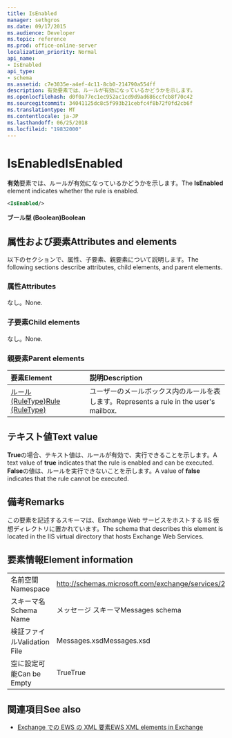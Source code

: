 ```yaml
---
title: IsEnabled
manager: sethgros
ms.date: 09/17/2015
ms.audience: Developer
ms.topic: reference
ms.prod: office-online-server
localization_priority: Normal
api_name:
- IsEnabled
api_type:
- schema
ms.assetid: c7e3035e-a4ef-4c11-8cb0-214790a554ff
description: 有効要素では、ルールが有効になっているかどうかを示します。
ms.openlocfilehash: d0f0a77ec1ec952ac1cd9d9ad686ccfcb8f70c42
ms.sourcegitcommit: 34041125dc8c5f993b21cebfc4f8b72f0fd2cb6f
ms.translationtype: MT
ms.contentlocale: ja-JP
ms.lasthandoff: 06/25/2018
ms.locfileid: "19832000"
---
```

# <a name="isenabled"></a><span data-ttu-id="346ca-103">IsEnabled</span><span class="sxs-lookup"><span data-stu-id="346ca-103">IsEnabled</span></span>

<span data-ttu-id="346ca-104">**有効**要素では、ルールが有効になっているかどうかを示します。</span><span class="sxs-lookup"><span data-stu-id="346ca-104">The **IsEnabled** element indicates whether the rule is enabled.</span></span> 
  
```XML
<IsEnabled/>
```

 <span data-ttu-id="346ca-105">**ブール型 (Boolean)**</span><span class="sxs-lookup"><span data-stu-id="346ca-105">**Boolean**</span></span>
## <a name="attributes-and-elements"></a><span data-ttu-id="346ca-106">属性および要素</span><span class="sxs-lookup"><span data-stu-id="346ca-106">Attributes and elements</span></span>

<span data-ttu-id="346ca-107">以下のセクションで、属性、子要素、親要素について説明します。</span><span class="sxs-lookup"><span data-stu-id="346ca-107">The following sections describe attributes, child elements, and parent elements.</span></span>
  
### <a name="attributes"></a><span data-ttu-id="346ca-108">属性</span><span class="sxs-lookup"><span data-stu-id="346ca-108">Attributes</span></span>

<span data-ttu-id="346ca-109">なし。</span><span class="sxs-lookup"><span data-stu-id="346ca-109">None.</span></span>
  
### <a name="child-elements"></a><span data-ttu-id="346ca-110">子要素</span><span class="sxs-lookup"><span data-stu-id="346ca-110">Child elements</span></span>

<span data-ttu-id="346ca-111">なし。</span><span class="sxs-lookup"><span data-stu-id="346ca-111">None.</span></span>
  
### <a name="parent-elements"></a><span data-ttu-id="346ca-112">親要素</span><span class="sxs-lookup"><span data-stu-id="346ca-112">Parent elements</span></span>

|<span data-ttu-id="346ca-113">**要素**</span><span class="sxs-lookup"><span data-stu-id="346ca-113">**Element**</span></span>|<span data-ttu-id="346ca-114">**説明**</span><span class="sxs-lookup"><span data-stu-id="346ca-114">**Description**</span></span>|
|:-----|:-----|
|[<span data-ttu-id="346ca-115">ルール (RuleType)</span><span class="sxs-lookup"><span data-stu-id="346ca-115">Rule (RuleType)</span></span>](rule-ruletype.md) <br/> |<span data-ttu-id="346ca-116">ユーザーのメールボックス内のルールを表します。</span><span class="sxs-lookup"><span data-stu-id="346ca-116">Represents a rule in the user's mailbox.</span></span>  <br/> |
   
## <a name="text-value"></a><span data-ttu-id="346ca-117">テキスト値</span><span class="sxs-lookup"><span data-stu-id="346ca-117">Text value</span></span>

<span data-ttu-id="346ca-118">**True**の場合、テキスト値は、ルールが有効で、実行できることを示します。</span><span class="sxs-lookup"><span data-stu-id="346ca-118">A text value of **true** indicates that the rule is enabled and can be executed.</span></span> <span data-ttu-id="346ca-119">**False**の値は、ルールを実行できないことを示します。</span><span class="sxs-lookup"><span data-stu-id="346ca-119">A value of **false** indicates that the rule cannot be executed.</span></span> 
  
## <a name="remarks"></a><span data-ttu-id="346ca-120">備考</span><span class="sxs-lookup"><span data-stu-id="346ca-120">Remarks</span></span>

<span data-ttu-id="346ca-121">この要素を記述するスキーマは、Exchange Web サービスをホストする IIS 仮想ディレクトリに置かれています。</span><span class="sxs-lookup"><span data-stu-id="346ca-121">The schema that describes this element is located in the IIS virtual directory that hosts Exchange Web Services.</span></span>
  
## <a name="element-information"></a><span data-ttu-id="346ca-122">要素情報</span><span class="sxs-lookup"><span data-stu-id="346ca-122">Element information</span></span>

|||
|:-----|:-----|
|<span data-ttu-id="346ca-123">名前空間</span><span class="sxs-lookup"><span data-stu-id="346ca-123">Namespace</span></span>  <br/> |http://schemas.microsoft.com/exchange/services/2006/messages  <br/> |
|<span data-ttu-id="346ca-124">スキーマ名</span><span class="sxs-lookup"><span data-stu-id="346ca-124">Schema Name</span></span>  <br/> |<span data-ttu-id="346ca-125">メッセージ スキーマ</span><span class="sxs-lookup"><span data-stu-id="346ca-125">Messages schema</span></span>  <br/> |
|<span data-ttu-id="346ca-126">検証ファイル</span><span class="sxs-lookup"><span data-stu-id="346ca-126">Validation File</span></span>  <br/> |<span data-ttu-id="346ca-127">Messages.xsd</span><span class="sxs-lookup"><span data-stu-id="346ca-127">Messages.xsd</span></span>  <br/> |
|<span data-ttu-id="346ca-128">空に設定可能</span><span class="sxs-lookup"><span data-stu-id="346ca-128">Can be Empty</span></span>  <br/> |<span data-ttu-id="346ca-129">True</span><span class="sxs-lookup"><span data-stu-id="346ca-129">True</span></span>  <br/> |
   
## <a name="see-also"></a><span data-ttu-id="346ca-130">関連項目</span><span class="sxs-lookup"><span data-stu-id="346ca-130">See also</span></span>



- [<span data-ttu-id="346ca-131">Exchange での EWS の XML 要素</span><span class="sxs-lookup"><span data-stu-id="346ca-131">EWS XML elements in Exchange</span></span>](ews-xml-elements-in-exchange.md)


